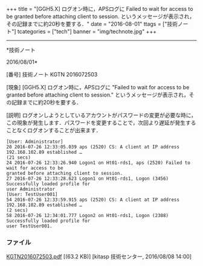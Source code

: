 ﻿+++
title = "[GGH5.X] ログオン時に，APSログに Failed to wait for access to be granted before attaching client to session. というメッセージが表示され，その記録までに約20秒を要する．"
date = "2016-08-01"
ttags = ["技術ノート"]
tcategories = ["tech"]
banner = "img/technote.jpg"
+++

-----------------------------------------------------------------------------------------------------------------------------

*技術ノート

2016/08/01*


[番号]
技術ノート KGTN 2016072503

[現象]
[GGH5.X] ログオン時に，APSログに "Failed to wait for access to be
granted before attaching client to session."
というメッセージが表示され，その記録までに約20秒を要する．

[説明]
ログオンしようとしているアカウントがパスワードの変更が必要な時に，この現象が発生します．パスワードを変更することで，次回より遅延が発生することなくログオンすることが出来ます．

    [User: Administrator]
    20 2016-07-26 12:33:05.039 aps (2520) CS: A client at IP address 192.168.102.89 established …
    (21 secs)
    24 2016-07-26 12:33:26.940 Logon1 on Ht01-rds1, aps (2520) Failed to wait for access to be
    granted before attaching client to session.
    27 2016-07-26 12:33:28.623 Logon1 on Ht01-rds1, Logon (3456) Successfully loaded profile for
    user Administrator
    [User: TestUser001]
    54 2016-07-26 12:33:59.915 aps (2520) CS: A client at IP address 192.168.102.89 established …
    (2 secs)
    58 2016-07-26 12:34:01.777 Logon2 on Ht01-rds1, Logon (2308) Successfully loaded profile for
    user TestUser001.


### ファイル





[KGTN2016072503.pdf](http://techreport.kitasp.net/attachments/download/2891/KGTN2016072503.pdf)
 [(63.2 KB)] [kitasp 技術センター, 2016/08/08
14:00]
